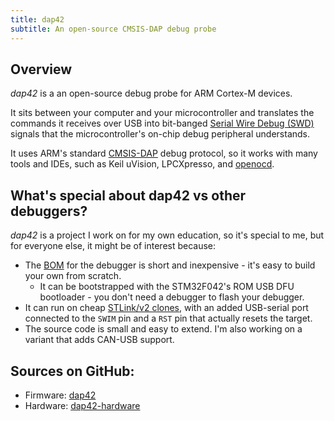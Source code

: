 ```yaml
---
title: dap42
subtitle: An open-source CMSIS-DAP debug probe
---
```

## Overview
_dap42_ is a an open-source debug probe for ARM Cortex-M devices.

It sits between your computer and your microcontroller and translates the commands it receives over USB into bit-banged [Serial Wire Debug (SWD)](http://www.arm.com/products/system-ip/debug-trace/coresight-soc-components/serial-wire-debug.php) signals that the microcontroller's on-chip debug peripheral understands.

It uses ARM's standard [CMSIS-DAP](http://www.arm.com/products/processors/cortex-m/cortex-microcontroller-software-interface-standard.php) debug protocol, so it works with many tools and IDEs, such as Keil uVision, LPCXpresso, and [openocd](http://openocd.org/).

## What's special about dap42 vs other debuggers?
_dap42_ is a project I work on for my own education, so it's special to me, but for everyone else, it might be of interest because:

* The [BOM](https://github.com/devanlai/dap42-hardware/blob/master/BOM.md) for the debugger is short and inexpensive - it's easy to build your own from scratch.
  * It can be bootstrapped with the STM32F042's ROM USB DFU bootloader - you don't need a debugger to flash your debugger.
* It can run on cheap [STLink/v2 clones](https://github.com/rogerclarkmelbourne/Arduino_STM32/wiki/Programming-an-STM32F103XXX-with-a-generic-%22ST-Link-V2%22-programmer-from-Linux), with an added USB-serial port connected to the `SWIM` pin and a `RST` pin that actually resets the target.
* The source code is small and easy to extend. I'm also working on a variant that adds CAN-USB support.

## Sources on GitHub:

* Firmware: [dap42](https://github.com/devanlai/dap42)
* Hardware: [dap42-hardware](https://github.com/devanlai/dap42-hardware)
